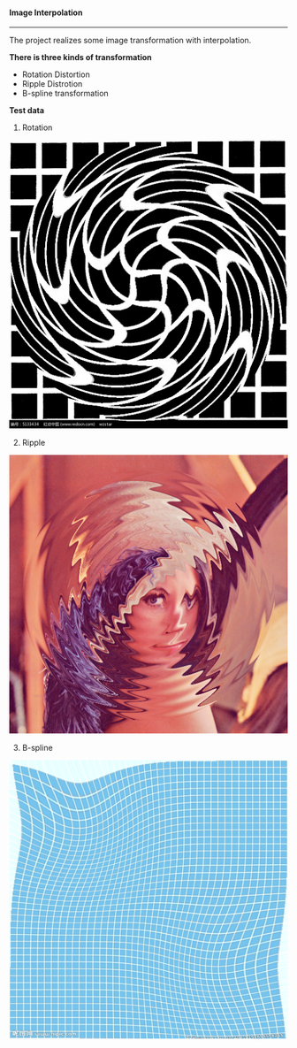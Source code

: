 #### Image Interpolation

----

The project realizes some image transformation with interpolation.

**There is three kinds of transformation**

- Rotation Distortion
- Ripple Distrotion
- B-spline transformation

**Test data**

1. Rotation

![image1](https://github.com/FuzuoZhang/Image-Interpolation/blob/master/test_data/rotation2_1.bmp)

2. Ripple

![image2](https://github.com/FuzuoZhang/Image-Interpolation/blob/master/test_data/ripple_1.bmp)

3. B-spline

![image3](https://github.com/FuzuoZhang/Image-Interpolation/blob/master/test_data/Bspline_3.bmp)
